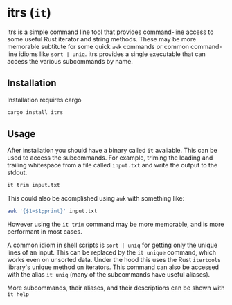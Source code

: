 # itrs (`it`)
itrs is a simple command line tool that provides command-line access to some
useful Rust iterator and string methods. These may be more memorable subtitute for
some quick `awk` commands or common command-line idioms like `sort | uniq`.
itrs provides a single executable that can access the various subcommands by name. 

## Installation
Installation requires cargo
```bash
cargo install itrs
```

## Usage
After installation you should have a binary called `it` avaliable. This can be
used to access the subcommands. For example, triming the leading and trailing
whitespace from a file called `input.txt` and write the output to the stdout.
```bash
it trim input.txt
```

This could also be acomplished using `awk` with something like:
```bash
awk '{$1=$1;print}' input.txt
```
However using the `it trim` command may be more memorable, and is more performant
in most cases.

A common idiom in shell scripts is `sort | uniq` for getting only the unique
lines of an input. This can be replaced by the `it unique` command, which works
even on unsorted data. Under the hood this uses the Rust `itertools` library's
unique method on iterators. This command can also be accessed with the alias
`it uniq` (many of the subcommands have useful aliases).

More subcommands, their aliases, and their descriptions can be shown with `it help`

